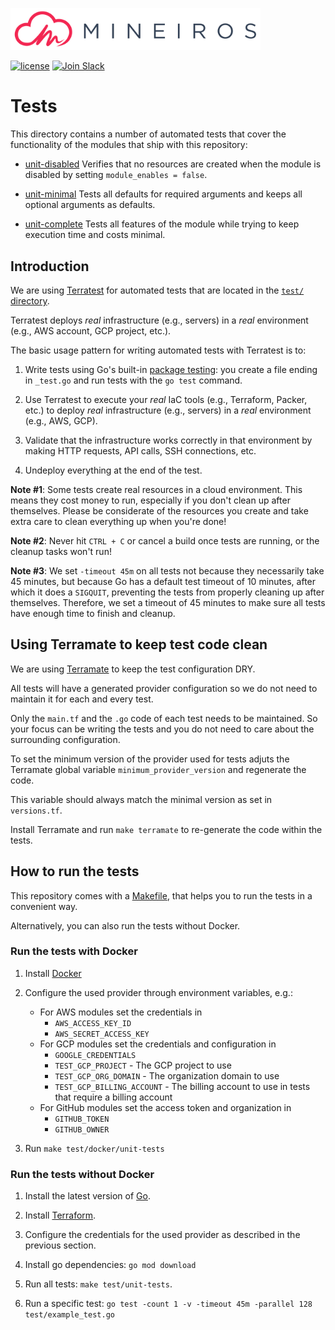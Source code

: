 [<img src="https://raw.githubusercontent.com/mineiros-io/brand/f2042a229e8feb4b188bea0aec4f6f2ad900c82e/mineiros-primary-logo.svg" width="400"/>][homepage]

[![license][badge-license]][apache20]
[![Join Slack][badge-slack]][slack]

# Tests

This directory contains a number of automated tests that cover the functionality of the modules that ship with this repository:

- [unit-disabled] Verifies that no resources are created when the module is disabled by setting `module_enables = false`.

- [unit-minimal] Tests all defaults for required arguments and keeps all optional arguments as defaults.

- [unit-complete] Tests all features of the module while trying to keep execution time and costs minimal.

## Introduction

We are using [Terratest] for automated tests that are located in the
[`test/` directory][testdirectory].

Terratest deploys _real_ infrastructure
(e.g., servers) in a _real_ environment (e.g., AWS account, GCP project, etc.).

The basic usage pattern for writing automated tests with Terratest is to:

1. Write tests using Go's built-in [package testing]: you create a file ending in `_test.go` and run tests with the `go test` command.

2. Use Terratest to execute your _real_ IaC tools (e.g., Terraform, Packer, etc.) to deploy _real_ infrastructure (e.g., servers) in a _real_ environment (e.g., AWS, GCP).

3. Validate that the infrastructure works correctly in that environment by making HTTP requests, API calls, SSH connections, etc.

4. Undeploy everything at the end of the test.

**Note #1**: Some tests create real resources in a cloud environment.
This means they cost money to run, especially if you don't clean up after themselves.
Please be considerate of the resources you create and take extra care to clean everything up when you're done!

**Note #2**: Never hit `CTRL + C` or cancel a build once tests are running, or the cleanup tasks won't run!

**Note #3**: We set `-timeout 45m` on all tests not because they necessarily take 45 minutes,
but because Go has a default test timeout of 10 minutes, after which it does a `SIGQUIT`,
preventing the tests from properly cleaning up after themselves.
Therefore, we set a timeout of 45 minutes to make sure all tests have enough time to finish and cleanup.

## Using Terramate to keep test code clean

We are using [Terramate](https://github.com/mineiros-io/terramate) to keep the test configuration DRY.

All tests will have a generated provider configuration so we do not need to maintain it for each and every test.

Only the `main.tf` and the `.go` code of each test needs to be maintained. So your focus can be writing the tests and you do not need to care about the surrounding configuration.

To set the minimum version of the provider used for tests adjuts the Terramate global variable `minimum_provider_version` and regenerate the code.

This variable should always match the minimal version as set in `versions.tf`.

Install Terramate and run `make terramate` to re-generate the code within the tests.

## How to run the tests

This repository comes with a [Makefile], that helps you to run the tests in a convenient way.

Alternatively, you can also run the tests without Docker.

### Run the tests with Docker

1. Install [Docker]

2. Configure the used provider through environment variables, e.g.:

   - For AWS modules set the credentials in
     - `AWS_ACCESS_KEY_ID`
     - `AWS_SECRET_ACCESS_KEY`
   - For GCP modules set the credentials and configuration in
     - `GOOGLE_CREDENTIALS`
     - `TEST_GCP_PROJECT` - The GCP project to use
     - `TEST_GCP_ORG_DOMAIN` - The organization domain to use
     - `TEST_GCP_BILLING_ACCOUNT` - The billing account to use in tests that require a billing account
   - For GitHub modules set the access token and organization in
     - `GITHUB_TOKEN`
     - `GITHUB_OWNER`

3. Run `make test/docker/unit-tests`

### Run the tests without Docker

1. Install the latest version of [Go].

2. Install [Terraform].

3. Configure the credentials for the used provider as described in the previous section.

4. Install go dependencies: `go mod download`

5. Run all tests: `make test/unit-tests`.

6. Run a specific test: `go test -count 1 -v -timeout 45m -parallel 128 test/example_test.go`

<!-- References -->

[makefile]: https://github.com/mineiros-io/terraform-google-subnetwork/blob/main/Makefile
[testdirectory]: https://github.com/mineiros-io/terraform-google-subnetwork/tree/main/test
[unit-disabled]: https://github.com/mineiros-io/terraform-google-subnetwork/blob/main/test/unit-disabled/main.tf
[unit-minimal]: https://github.com/mineiros-io/terraform-google-subnetwork/blob/main/test/unit-minimal/main.tf
[unit-complete]: https://github.com/mineiros-io/terraform-google-subnetwork/blob/main/test/unit-complete/main.tf
[homepage]: https://mineiros.io/?ref=terraform-google-subnetwork
[terratest]: https://github.com/gruntwork-io/terratest
[package testing]: https://golang.org/pkg/testing/
[docker]: https://docs.docker.com/get-started/
[go]: https://golang.org/
[terraform]: https://www.terraform.io/downloads.html
[badge-license]: https://img.shields.io/badge/license-Apache%202.0-brightgreen.svg
[badge-slack]: https://img.shields.io/badge/slack-@mineiros--community-f43f5e.svg?logo=slack
[apache20]: https://opensource.org/licenses/Apache-2.0
[slack]: https://mineiros.io/slack

